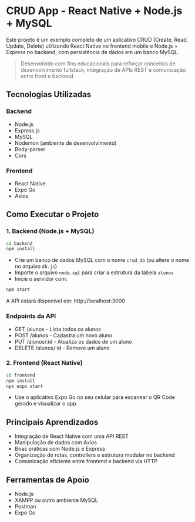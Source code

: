 # CRUD App - React Native + Node.js + MySQL

Este projeto é um exemplo completo de um aplicativo CRUD (Create, Read, Update, Delete) utilizando React Native no frontend mobile e Node.js + Express no backend, com persistência de dados em um banco MySQL.

> Desenvolvido com fins educacionais para reforçar conceitos de desenvolvimento fullstack, integração de APIs REST e comunicação entre front e backend.

## Tecnologias Utilizadas

### Backend

- Node.js
- Express.js
- MySQL
- Nodemon (ambiente de desenvolvimento)
- Body-parser
- Cors

### Frontend

- React Native
- Expo Go
- Axios

## Como Executar o Projeto

### 1. Backend (Node.js + MySQL)

```bash
cd backend
npm install
```

- Crie um banco de dados MySQL com o nome `crud_db` (ou altere o nome no arquivo `db.js`)
- Importe o arquivo `node.sql` para criar a estrutura da tabela `alunos`
- Inicie o servidor com:

```bash
npm start
```

A API estará disponível em: http://localhost:3000

### Endpoints da API

- GET /alunos - Lista todos os alunos
- POST /alunos - Cadastra um novo aluno
- PUT /alunos/:id - Atualiza os dados de um aluno
- DELETE /alunos/:id - Remove um aluno

### 2. Frontend (React Native)

```bash
cd frontend
npm install
npx expo start
```

- Use o aplicativo Expo Go no seu celular para escanear o QR Code gerado e visualizar o app.

## Principais Aprendizados

- Integração de React Native com uma API REST
- Manipulação de dados com Axios
- Boas práticas com Node.js e Express
- Organização de rotas, controllers e estrutura modular no backend
- Comunicação eficiente entre frontend e backend via HTTP

## Ferramentas de Apoio

- Node.js
- XAMPP ou outro ambiente MySQL
- Postman
- Expo Go
